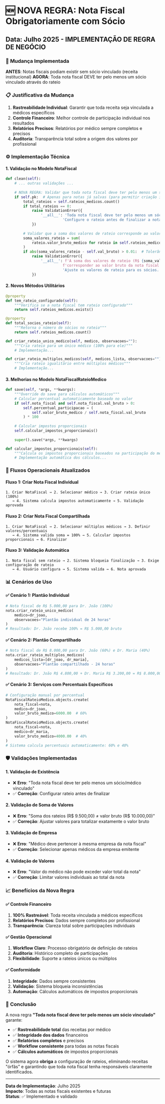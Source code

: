 # 🆕 NOVA REGRA: Nota Fiscal Obrigatoriamente com Sócio

## Data: Julho 2025 - IMPLEMENTAÇÃO DE REGRA DE NEGÓCIO

### 🎯 **Mudança Implementada**

**ANTES**: Notas fiscais podiam existir sem sócio vinculado (receita institucional)
**AGORA**: Toda nota fiscal DEVE ter pelo menos um sócio vinculado através do rateio

### 📋 **Justificativa da Mudança**

1. **Rastreabilidade Individual**: Garantir que toda receita seja vinculada a médicos específicos
2. **Controle Financeiro**: Melhor controle de participação individual nos resultados
3. **Relatórios Precisos**: Relatórios por médico sempre completos e precisos
4. **Auditoria**: Transparência total sobre a origem dos valores por profissional

### ⚙️ **Implementação Técnica**

#### **1. Validação no Modelo NotaFiscal**

```python
def clean(self):
    # ... outras validações ...
    
    # NOVA REGRA: Validar que toda nota fiscal deve ter pelo menos um sócio vinculado
    if self.pk:  # Apenas para notas já salvas (para permitir criação inicial)
        total_rateios = self.rateios_medicos.count()
        if total_rateios == 0:
            raise ValidationError({
                '__all__': 'Toda nota fiscal deve ter pelo menos um sócio/médico vinculado através do rateio. '
                          'Configure o rateio antes de finalizar a nota fiscal.'
            })
        
        # Validar que a soma dos valores de rateio corresponde ao valor bruto da nota
        soma_valores_rateio = sum(
            rateio.valor_bruto_medico for rateio in self.rateios_medicos.all()
        )
        if abs(soma_valores_rateio - self.val_bruto) > 0.01:  # Tolerância de 1 centavo
            raise ValidationError({
                '__all__': f'A soma dos valores de rateio (R$ {soma_valores_rateio:.2f}) deve '
                          f'corresponder ao valor bruto da nota fiscal (R$ {self.val_bruto:.2f}). '
                          'Ajuste os valores de rateio para os sócios.'
            })
```

#### **2. Novos Métodos Utilitários**

```python
@property
def tem_rateio_configurado(self):
    """Verifica se a nota fiscal tem rateio configurado"""
    return self.rateios_medicos.exists()

@property
def total_socios_rateio(self):
    """Retorna o número de sócios no rateio"""
    return self.rateios_medicos.count()

def criar_rateio_unico_medico(self, medico, observacoes=""):
    """Cria rateio para um único médico (100% para ele)"""
    # Implementação...

def criar_rateio_multiplos_medicos(self, medicos_lista, observacoes=""):
    """Cria rateio igualitário entre múltiplos médicos"""
    # Implementação...
```

#### **3. Melhorias no Modelo NotaFiscalRateioMedico**

```python
def save(self, *args, **kwargs):
    """Override do save para cálculos automáticos"""
    # Calcular percentual automaticamente baseado no valor
    if self.nota_fiscal and self.nota_fiscal.val_bruto > 0:
        self.percentual_participacao = (
            self.valor_bruto_medico / self.nota_fiscal.val_bruto
        ) * 100
    
    # Calcular impostos proporcionais
    self.calcular_impostos_proporcionais()
    
    super().save(*args, **kwargs)

def calcular_impostos_proporcionais(self):
    """Calcula os impostos proporcionais baseados na participação do médico"""
    # Implementação automática dos cálculos...
```

### 🔄 **Fluxos Operacionais Atualizados**

#### **Fluxo 1: Criar Nota Fiscal Individual**
```
1. Criar NotaFiscal → 2. Selecionar médico → 3. Criar rateio único (100%)
   → 4. Sistema calcula impostos automaticamente → 5. Validação aprovada
```

#### **Fluxo 2: Criar Nota Fiscal Compartilhada**
```
1. Criar NotaFiscal → 2. Selecionar múltiplos médicos → 3. Definir valores/percentuais
   → 4. Sistema valida soma = 100% → 5. Calcular impostos proporcionais → 6. Finalizar
```

#### **Fluxo 3: Validação Automática**
```
1. Nota fiscal sem rateio → 2. Sistema bloqueia finalização → 3. Exige configuração de rateio
   → 4. Usuário configura → 5. Sistema valida → 6. Nota aprovada
```

### 📊 **Cenários de Uso**

#### **✅ Cenário 1: Plantão Individual**
```python
# Nota fiscal de R$ 5.000,00 para Dr. João (100%)
nota.criar_rateio_unico_medico(
    medico=dr_joao,
    observacoes="Plantão individual de 24 horas"
)
# Resultado: Dr. João recebe 100% = R$ 5.000,00 bruto
```

#### **✅ Cenário 2: Plantão Compartilhado**
```python
# Nota fiscal de R$ 8.000,00 para Dr. João (60%) e Dr. Maria (40%)
nota.criar_rateio_multiplos_medicos(
    medicos_lista=[dr_joao, dr_maria],
    observacoes="Plantão compartilhado - 24 horas"
)
# Resultado: Dr. João R$ 4.800,00 + Dr. Maria R$ 3.200,00 = R$ 8.000,00
```

#### **✅ Cenário 3: Serviços com Percentuais Específicos**
```python
# Configuração manual por percentual
NotaFiscalRateioMedico.objects.create(
    nota_fiscal=nota,
    medico=dr_joao,
    valor_bruto_medico=6000.00  # 60%
)
NotaFiscalRateioMedico.objects.create(
    nota_fiscal=nota,
    medico=dr_maria,
    valor_bruto_medico=4000.00  # 40%
)
# Sistema calcula percentuais automaticamente: 60% e 40%
```

### 🛡️ **Validações Implementadas**

#### **1. Validação de Existência**
- ❌ **Erro**: "Toda nota fiscal deve ter pelo menos um sócio/médico vinculado"
- ✅ **Correção**: Configurar rateio antes de finalizar

#### **2. Validação de Soma de Valores**
- ❌ **Erro**: "Soma dos rateios (R$ 9.500,00) ≠ valor bruto (R$ 10.000,00)"
- ✅ **Correção**: Ajustar valores para totalizar exatamente o valor bruto

#### **3. Validação de Empresa**
- ❌ **Erro**: "Médico deve pertencer à mesma empresa da nota fiscal"
- ✅ **Correção**: Selecionar apenas médicos da empresa emitente

#### **4. Validação de Valores**
- ❌ **Erro**: "Valor do médico não pode exceder valor total da nota"
- ✅ **Correção**: Limitar valores individuais ao total da nota

### 📈 **Benefícios da Nova Regra**

#### **✅ Controle Financeiro**
1. **100% Rastreável**: Toda receita vinculada a médicos específicos
2. **Relatórios Precisos**: Dados sempre completos por profissional
3. **Transparência**: Clareza total sobre participações individuais

#### **✅ Gestão Operacional**
1. **Workflow Claro**: Processo obrigatório de definição de rateios
2. **Auditoria**: Histórico completo de participações
3. **Flexibilidade**: Suporte a rateios únicos ou múltiplos

#### **✅ Conformidade**
1. **Integridade**: Dados sempre consistentes
2. **Validação**: Sistema bloqueia inconsistências
3. **Automação**: Cálculos automáticos de impostos proporcionais

### 🎊 **Conclusão**

A nova regra **"Toda nota fiscal deve ter pelo menos um sócio vinculado"** garante:

- ✅ **Rastreabilidade total** das receitas por médico
- ✅ **Integridade dos dados** financeiros
- ✅ **Relatórios completos** e precisos
- ✅ **Workflow consistente** para todas as notas fiscais
- ✅ **Cálculos automáticos** de impostos proporcionais

O sistema agora **obriga** a configuração de rateios, eliminando receitas "órfãs" e garantindo que toda nota fiscal tenha responsáveis claramente identificados.

---

**Data de Implementação**: Julho 2025  
**Impacto**: Todas as notas fiscais existentes e futuras  
**Status**: ✅ Implementado e validado
